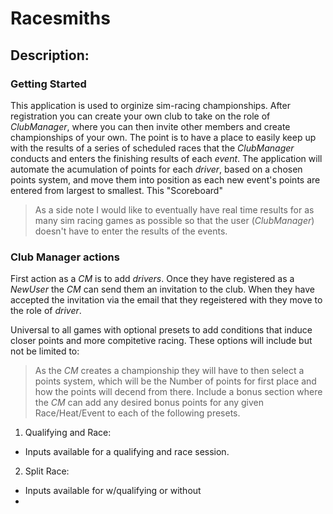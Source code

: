 # Racesmiths
## Description:
### Getting Started
 This application is used to orginize sim-racing championships.  After registration you can create your own club to take on the role of *ClubManager*, where you can then invite other members and create championships of your own. The point is to have a place to easily keep up with the results of a series of scheduled races that the *ClubManager* conducts and enters the finishing results of each *event*.  The application will automate the acumulation of points for each *driver*, based on a chosen points system, and move them into position as each new event's points are entered from largest to smallest.  This "Scoreboard" 
 
 > As a side note I would like to eventually have real time results for as many sim racing games as possible so that the user (*ClubManager*) doesn't have to enter the results of the events.  

### Club Manager actions
 First action as a *CM* is to add *drivers*.  Once they have registered as a *NewUser* the *CM* can send them an invitation to the club. When they have accepted the invitation via the email that they regeistered with they move to the role of *driver*.   
 
Universal to all games with optional presets to add conditions that induce closer points and more compitetive racing.  These options will include but not be limited to:
> As the *CM* creates a championship they will have to then select a points system, which will be the Number of points for first place and how the points will decend from there.  Include a bonus section where the *CM* can add any desired bonus points for any given Race/Heat/Event to each of the following presets.

1. Qualifying and Race: 
- Inputs available for a qualifying and race session.
2. Split Race:
- Inputs available for w/qualifying or without
- 
